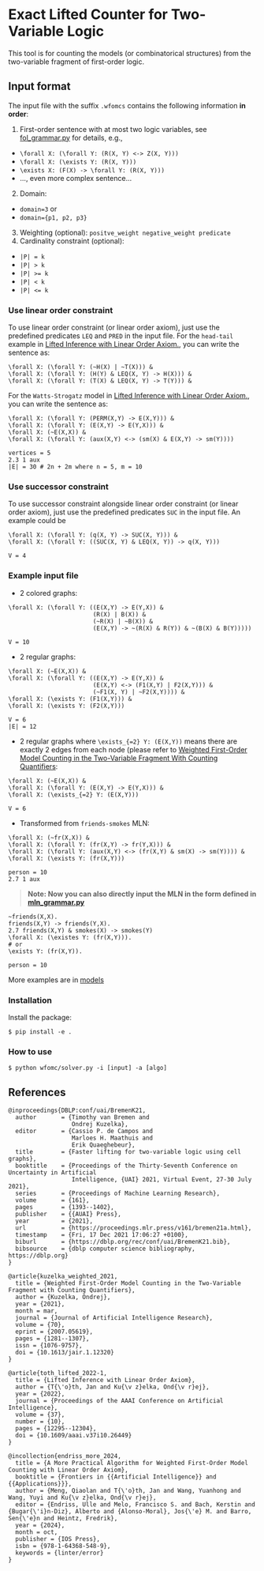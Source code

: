 # Exact Lifted Counter for Two-Variable Logic

This tool is for counting the models (or combinatorical structures) from the two-variable fragment of first-order logic.


## Input format

The input file with the suffix `.wfomcs` contains the following information **in order**:
1. First-order sentence with at most two logic variables, see [fol_grammar.py](sampling_fo2/parser/fol_grammar.py) for details, e.g.,
  * `\forall X: (\forall Y: (R(X, Y) <-> Z(X, Y)))`
  * `\forall X: (\exists Y: (R(X, Y)))`
  * `\exists X: (F(X) -> \forall Y: (R(X, Y)))`
  * ..., even more complex sentence...
2. Domain: 
  * `domain=3` or
  * `domain={p1, p2, p3}`
3. Weighting (optional): `positve_weight negative_weight predicate`
4. Cardinality constraint (optional): 
  * `|P| = k`
  * `|P| > k`
  * `|P| >= k`
  * `|P| < k`
  * `|P| <= k`

### Use linear order constraint

To use linear order constraint (or linear order axiom), just use the predefined predicates `LEQ` and `PRED` in the input file. 
For the `head-tail` example in [Lifted Inference with Linear Order Axiom.](https://doi.org/10.1609/aaai.v37i10.26449), you can write the sentence as:
```
\forall X: (\forall Y: (~H(X) | ~T(X))) &
\forall X: (\forall Y: (H(Y) & LEQ(X, Y) -> H(X))) &
\forall X: (\forall Y: (T(X) & LEQ(X, Y) -> T(Y))) &
```
For the `Watts-Strogatz` model in [Lifted Inference with Linear Order Axiom.](https://doi.org/10.1609/aaai.v37i10.26449), you can write the sentence as:
```
\forall X: (\forall Y: (PERM(X,Y) -> E(X,Y))) &
\forall X: (\forall Y: (E(X,Y) -> E(Y,X))) &
\forall X: (~E(X,X)) &
\forall X: (\forall Y: (aux(X,Y) <-> (sm(X) & E(X,Y) -> sm(Y))))

vertices = 5
2.3 1 aux
|E| = 30 # 2n + 2m where n = 5, m = 10
```

### Use successor constraint

To use successor constraint alongside linear order constraint (or linear order axiom), just use the predefined predicates `SUC` in the input file. 
An example could be
```
\forall X: (\forall Y: (q(X, Y) -> SUC(X, Y))) &  
\forall X: (\forall Y: ((SUC(X, Y) & LEQ(X, Y)) -> q(X, Y))) 

V = 4
```


### Example input file

- 2 colored graphs:
```
\forall X: (\forall Y: ((E(X,Y) -> E(Y,X)) &
                        (R(X) | B(X)) &
                        (~R(X) | ~B(X)) &
                        (E(X,Y) -> ~(R(X) & R(Y)) & ~(B(X) & B(Y)))))

V = 10
```

- 2 regular graphs:
```
\forall X: (~E(X,X)) &
\forall X: (\forall Y: ((E(X,Y) -> E(Y,X)) &
                        (E(X,Y) <-> (F1(X,Y) | F2(X,Y))) &
                        (~F1(X, Y) | ~F2(X,Y)))) &
\forall X: (\exists Y: (F1(X,Y))) & 
\forall X: (\exists Y: (F2(X,Y)))

V = 6
|E| = 12
```

- 2 regular graphs where `\exists_{=2} Y: (E(X,Y))` means there are exactly 2 edges from each node (please refer to [Weighted First-Order Model Counting in the Two-Variable Fragment With Counting Quantifiers](https://jair.org/index.php/jair/article/view/12320/26673):
```
\forall X: (~E(X,X)) &
\forall X: (\forall Y: (E(X,Y) -> E(Y,X))) &
\forall X: (\exists_{=2} Y: (E(X,Y)))

V = 6
```

- Transformed from `friends-smokes` MLN:
```
\forall X: (~fr(X,X)) &
\forall X: (\forall Y: (fr(X,Y) -> fr(Y,X))) &
\forall X: (\forall Y: (aux(X,Y) <-> (fr(X,Y) & sm(X) -> sm(Y)))) &
\forall X: (\exists Y: (fr(X,Y)))

person = 10
2.7 1 aux
```

> **Note: Now you can also directly input the MLN in the form defined in [mln_grammar.py](sampling_fo2/parser/mln_grammar.py)**
```
~friends(X,X).
friends(X,Y) -> friends(Y,X).
2.7 friends(X,Y) & smokes(X) -> smokes(Y)
\forall X: (\existes Y: (fr(X,Y))).
# or 
\exists Y: (fr(X,Y)).

person = 10
```

More examples are in [models](models/)


### Installation
Install the package:
```
$ pip install -e .
```


### How to use
```
$ python wfomc/solver.py -i [input] -a [algo]
```

## References


```
@inproceedings{DBLP:conf/uai/BremenK21,
  author       = {Timothy van Bremen and
                  Ondrej Kuzelka},
  editor       = {Cassio P. de Campos and
                  Marloes H. Maathuis and
                  Erik Quaeghebeur},
  title        = {Faster lifting for two-variable logic using cell graphs},
  booktitle    = {Proceedings of the Thirty-Seventh Conference on Uncertainty in Artificial
                  Intelligence, {UAI} 2021, Virtual Event, 27-30 July 2021},
  series       = {Proceedings of Machine Learning Research},
  volume       = {161},
  pages        = {1393--1402},
  publisher    = {{AUAI} Press},
  year         = {2021},
  url          = {https://proceedings.mlr.press/v161/bremen21a.html},
  timestamp    = {Fri, 17 Dec 2021 17:06:27 +0100},
  biburl       = {https://dblp.org/rec/conf/uai/BremenK21.bib},
  bibsource    = {dblp computer science bibliography, https://dblp.org}
}
```
```
@article{kuzelka_weighted_2021,
  title = {Weighted First-Order Model Counting in the Two-Variable Fragment with Counting Quantifiers},
  author = {Kuzelka, Ondrej},
  year = {2021},
  month = mar,
  journal = {Journal of Artificial Intelligence Research},
  volume = {70},
  eprint = {2007.05619},
  pages = {1281--1307},
  issn = {1076-9757},
  doi = {10.1613/jair.1.12320}
}
```
```
@article{toth_lifted_2022-1,
  title = {Lifted Inference with Linear Order Axiom},
  author = {T{\'o}th, Jan and Ku{\v z}elka, Ond{\v r}ej},
  year = {2022},
  journal = {Proceedings of the AAAI Conference on Artificial Intelligence},
  volume = {37},
  number = {10},
  pages = {12295--12304},
  doi = {10.1609/aaai.v37i10.26449}
}
```
```
@incollection{endriss_more_2024,
  title = {A More Practical Algorithm for Weighted First-Order Model Counting with Linear Order Axiom},
  booktitle = {Frontiers in {{Artificial Intelligence}} and {{Applications}}},
  author = {Meng, Qiaolan and T{\'o}th, Jan and Wang, Yuanhong and Wang, Yuyi and Ku{\v z}elka, Ond{\v r}ej},
  editor = {Endriss, Ulle and Melo, Francisco S. and Bach, Kerstin and {Bugar{\'i}n-Diz}, Alberto and {Alonso-Moral}, Jos{\'e} M. and Barro, Sen{\'e}n and Heintz, Fredrik},
  year = {2024},
  month = oct,
  publisher = {IOS Press},
  isbn = {978-1-64368-548-9},
  keywords = {linter/error}
}
```
